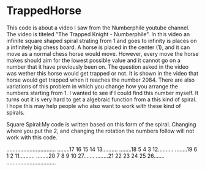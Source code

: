 # TrappedHorse

This code is about a video I saw from the Numberphile youtube channel. The video is titeled "The Trapped Knight - Numberphile". In this video an infinite square shaped
spiral strating from 1 and goes to infinity is places on a infinitely big chess board. A horse is placed in the center (1), and it can move as a normal chess horse would
move. However, every move the horse makes should aim for the lowest possible value and it cannot go on a number that it have previously been on. The question asked in the
video was wether this horse would get trapped or not. It is shown in the video that horse would get trapped when it reaches the number 2084. There are also variations of 
this problem in which you change how you arrange the numbers starting from 1. I wanted to see if I could find this number myself. It turns out it is very hard to get a 
algebraic function from a this kind of spiral. I hope this may help people who also want to work with these kind of spirals.

Square Spiral:My code is written based on this form of the spiral. Changing where you put the 2, and changing the rotation the numbers follow will not work with this code.

................................
........17 16 15 14 13..........
........18  5  4  3 12..........
........19  6  1  2 11..........
........20  7  8  9 10 27.......
........21 22 23 24 25 26.......
................................
